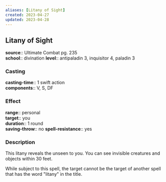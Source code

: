 ```yaml
---
aliases: [Litany of Sight]
created: 2023-04-27
updated: 2023-04-28
---
```


## Litany of Sight

**source**:: Ultimate Combat pg. 235  
**school**:: divination
**level**:: antipaladin 3, inquisitor 4, paladin 3

### Casting

**casting-time**:: 1 swift action  
**components**:: V, S, DF

### Effect

**range**:: personal  
**target**:: you  
**duration**:: 1 round  
**saving-throw**:: no
**spell-resistance**:: yes

### Description

This litany reveals the unseen to you. You can see invisible creatures and objects within 30 feet.  
  
While subject to this spell, the target cannot be the target of another spell that has the word "litany" in the title.
